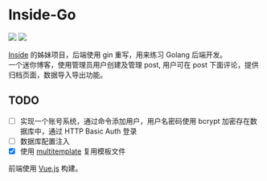 # Inside-Go

![](https://img.shields.io/badge/subject-a_micro_blog_of_my_own-brightgreen.svg?style=flat)
[![](https://img.shields.io/badge/made%20with-%E2%9D%A4-ff69b4.svg)](https://www.stdioa.com/)

[Inside](https://github.com/StdioA/inside) 的姊妹项目，后端使用 gin 重写，用来练习 Golang 后端开发。  
一个迷你博客，使用管理员用户创建及管理 post, 用户可在 post 下面评论，提供归档页面，数据导入导出功能。

## TODO
- [ ] 实现一个账号系统，通过命令添加用户，用户名密码使用 bcrypt 加密存在数据库中，通过 HTTP Basic Auth 登录
- [ ] 数据库配置注入
- [x] 使用 [multitemplate](https://github.com/gin-contrib/multitemplate/) 复用模板文件

前端使用 [Vue.js](http://vuejs.org/) 构建。
